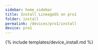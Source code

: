 ```yaml
---
sidebar: home_sidebar
title: Install LineageOS on pro1
folder: install
permalink: /devices/pro1/install
device: pro1
---
```

{% include templates/device_install.md %}
